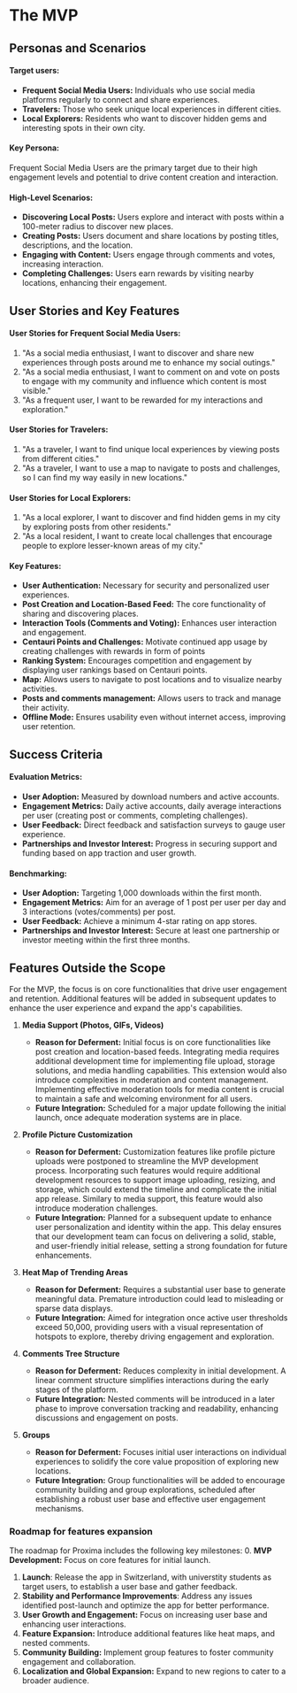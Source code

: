 # The MVP

## Personas and Scenarios

#### Target users:
- **Frequent Social Media Users:** Individuals who use social media platforms regularly to connect and share experiences.
- **Travelers:** Those who seek unique local experiences in different cities.
- **Local Explorers:** Residents who want to discover hidden gems and interesting spots in their own city.

#### Key Persona:
Frequent Social Media Users are the primary target due to their high engagement levels and potential to drive content creation and interaction.

#### High-Level Scenarios:
- **Discovering Local Posts:** Users explore and interact with posts within a 100-meter radius to discover new places.
- **Creating Posts:** Users document and share locations by posting titles, descriptions, and the location.
- **Engaging with Content:** Users engage through comments and votes, increasing interaction.
- **Completing Challenges:** Users earn rewards by visiting nearby locations, enhancing their engagement.

## User Stories and Key Features

#### User Stories for Frequent Social Media Users:
1. "As a social media enthusiast, I want to discover and share new experiences through posts around me to enhance my social outings."
2. "As a social media enthusiast, I want to comment on and vote on posts to engage with my community and influence which content is most visible."
3. "As a frequent user, I want to be rewarded for my interactions and exploration."

#### User Stories for Travelers:
1. "As a traveler, I want to find unique local experiences by viewing posts from different cities."
2. "As a traveler, I want to use a map to navigate to posts and challenges, so I can find my way easily in new locations."

#### User Stories for Local Explorers:
1. "As a local explorer, I want to discover and find hidden gems in my city by exploring posts from other residents."
2. "As a local resident, I want to create local challenges that encourage people to explore lesser-known areas of my city."

#### Key Features:
- **User Authentication:** Necessary for security and personalized user experiences.
- **Post Creation and Location-Based Feed:** The core functionality of sharing and discovering places.
- **Interaction Tools (Comments and Voting):** Enhances user interaction and engagement.
- **Centauri Points and Challenges:** Motivate continued app usage by creating challenges with rewards in form of points
- **Ranking System:** Encourages competition and engagement by displaying user rankings based on Centauri points.
- **Map:** Allows users to navigate to post locations and to visualize nearby activities.
- **Posts and comments management:** Allows users to track and manage their activity.
- **Offline Mode:** Ensures usability even without internet access, improving user retention.


## Success Criteria

#### Evaluation Metrics:
- **User Adoption:** Measured by download numbers and active accounts.
- **Engagement Metrics:** Daily active accounts, daily average interactions per user (creating post or comments, completing challenges).
- **User Feedback:** Direct feedback and satisfaction surveys to gauge user experience.
- **Partnerships and Investor Interest:** Progress in securing support and funding based on app traction and user growth.

#### Benchmarking:
- **User Adoption:** Targeting 1,000 downloads within the first month.
- **Engagement Metrics:** Aim for an average of 1 post per user per day and 3 interactions (votes/comments) per post.
- **User Feedback:** Achieve a minimum 4-star rating on app stores.
- **Partnerships and Investor Interest:** Secure at least one partnership or investor meeting within the first three months.

## Features Outside the Scope

For the MVP, the focus is on core functionalities that drive user engagement and retention. Additional features will be added in subsequent updates to enhance the user experience and expand the app's capabilities.

1. **Media Support (Photos, GIFs, Videos)**
   - **Reason for Deferment:** Initial focus is on core functionalities like post creation and location-based feeds. Integrating media requires additional development time for implementing file upload, storage solutions, and media handling capabilities. This extension would also introduce complexities in moderation and content management. Implementing effective moderation tools for media content is crucial to maintain a safe and welcoming environment for all users.
   - **Future Integration:** Scheduled for a major update following the initial launch, once adequate moderation systems are in place.

2. **Profile Picture Customization**
   - **Reason for Deferment:** Customization features like profile picture uploads were postponed to streamline the MVP development process. Incorporating such features would require additional development resources to support image uploading, resizing, and storage, which could extend the timeline and complicate the initial app release. Similary to media support, this feature would also introduce moderation challenges.
   - **Future Integration:** Planned for a subsequent update to enhance user personalization and identity within the app. This delay ensures that our development team can focus on delivering a solid, stable, and user-friendly initial release, setting a strong foundation for future enhancements.

3. **Heat Map of Trending Areas**
   - **Reason for Deferment:** Requires a substantial user base to generate meaningful data. Premature introduction could lead to misleading or sparse data displays.
   - **Future Integration:** Aimed for integration once active user thresholds exceed 50,000, providing users with a visual representation of hotspots to explore, thereby driving engagement and exploration.

4. **Comments Tree Structure**
   - **Reason for Deferment:** Reduces complexity in initial development. A linear comment structure simplifies interactions during the early stages of the platform.
   - **Future Integration:** Nested comments will be introduced in a later phase to improve conversation tracking and readability, enhancing discussions and engagement on posts.

5. **Groups**
   - **Reason for Deferment:** Focuses initial user interactions on individual experiences to solidify the core value proposition of exploring new locations.
   - **Future Integration:** Group functionalities will be added to encourage community building and group explorations, scheduled after establishing a robust user base and effective user engagement mechanisms.


### Roadmap for features expansion

The roadmap for Proxima includes the following key milestones:
0. **MVP Development:** Focus on core features for initial launch.
1. **Launch**: Release the app in Switzerland, with universtity students as target users, to establish a user base and gather feedback.
2. **Stability and Performance Improvements**: Address any issues identified post-launch and optimize the app for better performance.
3. **User Growth and Engagement:** Focus on increasing user base and enhancing user interactions.
4. **Feature Expansion:** Introduce additional features like heat maps, and nested comments.
5. **Community Building:** Implement group features to foster community engagement and collaboration.
6. **Localization and Global Expansion:** Expand to new regions to cater to a broader audience.
